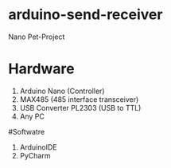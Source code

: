 # arduino-send-receiver
Nano Pet-Project

# Hardware
1. Arduino Nano (Controller)
2. MAX485 (485 interface transceiver)
3. USB Converter PL2303 (USB to TTL)
4. Any PC

#Softwatre
1. ArduinoIDE
2. PyCharm
